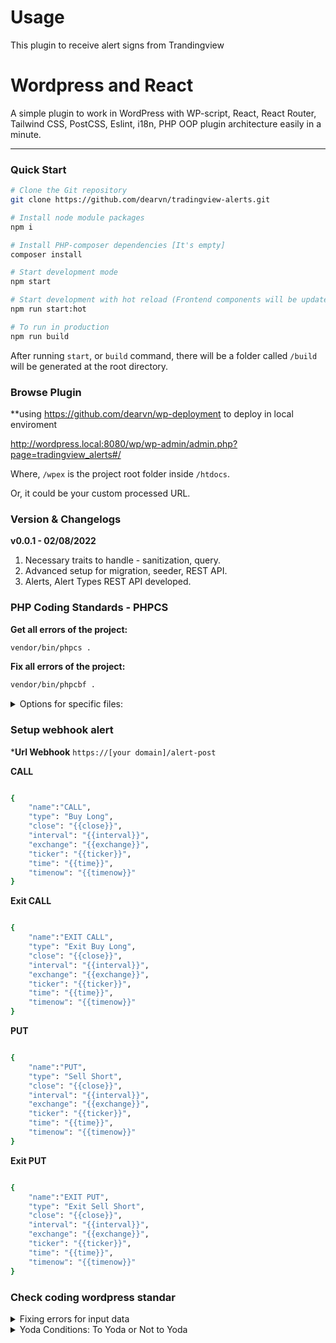 # Usage
This plugin to receive alert signs from Trandingview

# Wordpress and React
A simple plugin to work in WordPress with WP-script, React, React Router, Tailwind CSS, PostCSS, Eslint, i18n, PHP OOP plugin architecture easily in a minute.

----

### Quick Start
```sh
# Clone the Git repository
git clone https://github.com/dearvn/tradingview-alerts.git

# Install node module packages
npm i

# Install PHP-composer dependencies [It's empty]
composer install

# Start development mode
npm start

# Start development with hot reload (Frontend components will be updated automatically if any changes are made)
npm run start:hot

# To run in production
npm run build
```

After running `start`, or `build` command, there will be a folder called `/build` will be generated at the root directory.

### Browse Plugin
**using https://github.com/dearvn/wp-deployment to deploy in local enviroment

http://wordpress.local:8080/wp/wp-admin/admin.php?page=tradingview_alerts#/

Where, `/wpex` is the project root folder inside `/htdocs`.

Or, it could be your custom processed URL.

### Version & Changelogs
**v0.0.1 - 02/08/2022**

1. Necessary traits to handle - sanitization, query.
1. Advanced setup for migration, seeder, REST API.
1. Alerts, Alert Types REST API developed.

### PHP Coding Standards - PHPCS

**Get all errors of the project:**
```sh
vendor/bin/phpcs .
```

**Fix all errors of the project:**
```sh
vendor/bin/phpcbf .
```

<details>
    <summary>Options for specific files:</summary>

**Get specific file errors of the project:**
```sh
vendor/bin/phpcs tradingview-alerts.php
```


**Fix specific file errors of the project:**
```sh
vendor/bin/phpcbf tradingview-alerts.php
```
</details>

### Setup webhook alert
***Url Webhook**
```https://[your domain]/alert-post```

**CALL**
```sh

{
    "name":"CALL",
    "type": "Buy Long",
    "close": "{{close}}",
    "interval": "{{interval}}",
    "exchange": "{{exchange}}",
    "ticker": "{{ticker}}",
    "time": "{{time}}",
    "timenow": "{{timenow}}"
}

```

**Exit CALL**
```sh

{
    "name":"EXIT CALL",
    "type": "Exit Buy Long",
    "close": "{{close}}",
    "interval": "{{interval}}",
    "exchange": "{{exchange}}",
    "ticker": "{{ticker}}",
    "time": "{{time}}",
    "timenow": "{{timenow}}"
}
```

**PUT**
```sh

{
    "name":"PUT",
    "type": "Sell Short",
    "close": "{{close}}",
    "interval": "{{interval}}",
    "exchange": "{{exchange}}",
    "ticker": "{{ticker}}",
    "time": "{{time}}",
    "timenow": "{{timenow}}"
}

```

**Exit PUT**
```sh

{
    "name":"EXIT PUT",
    "type": "Exit Sell Short",
    "close": "{{close}}",
    "interval": "{{interval}}",
    "exchange": "{{exchange}}",
    "ticker": "{{ticker}}",
    "time": "{{time}}",
    "timenow": "{{timenow}}"
}
```


### Check coding wordpress standar
<details>
    <summary>Fixing errors for input data</summary>

https://github.com/WordPress/WordPress-Coding-Standards/wiki/Fixing-errors-for-input-data#nonces
</details>

<details>
    <summary>Yoda Conditions: To Yoda or Not to Yoda</summary>

https://knowthecode.io/yoda-conditions-yoda-not-yoda
</details>


